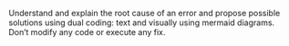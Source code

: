 Understand and explain the root cause of an error and propose possible solutions using dual coding: text and visually using mermaid diagrams. Don’t modify any code or execute any fix.